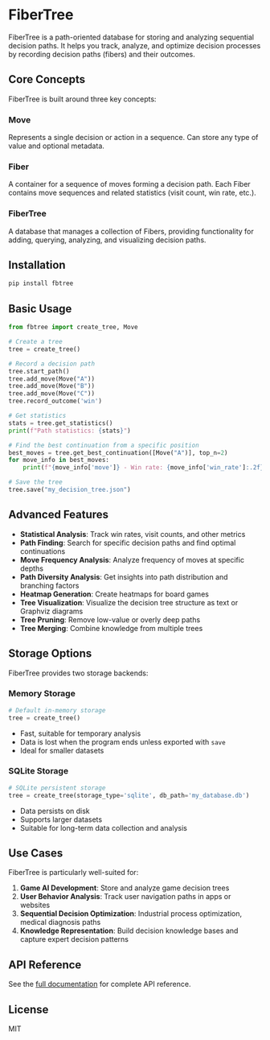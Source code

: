 # FiberTree

FiberTree is a path-oriented database for storing and analyzing sequential decision paths. It helps you track, analyze, and optimize decision processes by recording decision paths (fibers) and their outcomes.

## Core Concepts

FiberTree is built around three key concepts:

### Move
Represents a single decision or action in a sequence. Can store any type of value and optional metadata.

### Fiber
A container for a sequence of moves forming a decision path. Each Fiber contains move sequences and related statistics (visit count, win rate, etc.).

### FiberTree
A database that manages a collection of Fibers, providing functionality for adding, querying, analyzing, and visualizing decision paths.

## Installation

```bash
pip install fbtree
```

## Basic Usage

```python
from fbtree import create_tree, Move

# Create a tree
tree = create_tree()

# Record a decision path
tree.start_path()
tree.add_move(Move("A"))
tree.add_move(Move("B"))
tree.add_move(Move("C"))
tree.record_outcome('win')

# Get statistics
stats = tree.get_statistics()
print(f"Path statistics: {stats}")

# Find the best continuation from a specific position
best_moves = tree.get_best_continuation([Move("A")], top_n=2)
for move_info in best_moves:
    print(f"{move_info['move']} - Win rate: {move_info['win_rate']:.2f}")

# Save the tree
tree.save("my_decision_tree.json")
```

## Advanced Features

- **Statistical Analysis**: Track win rates, visit counts, and other metrics
- **Path Finding**: Search for specific decision paths and find optimal continuations
- **Move Frequency Analysis**: Analyze frequency of moves at specific depths
- **Path Diversity Analysis**: Get insights into path distribution and branching factors
- **Heatmap Generation**: Create heatmaps for board games
- **Tree Visualization**: Visualize the decision tree structure as text or Graphviz diagrams
- **Tree Pruning**: Remove low-value or overly deep paths
- **Tree Merging**: Combine knowledge from multiple trees

## Storage Options

FiberTree provides two storage backends:

### Memory Storage
```python
# Default in-memory storage
tree = create_tree()
```
- Fast, suitable for temporary analysis
- Data is lost when the program ends unless exported with `save`
- Ideal for smaller datasets

### SQLite Storage
```python
# SQLite persistent storage
tree = create_tree(storage_type='sqlite', db_path='my_database.db')
```
- Data persists on disk
- Supports larger datasets
- Suitable for long-term data collection and analysis

## Use Cases

FiberTree is particularly well-suited for:

1. **Game AI Development**: Store and analyze game decision trees
2. **User Behavior Analysis**: Track user navigation paths in apps or websites
3. **Sequential Decision Optimization**: Industrial process optimization, medical diagnosis paths
4. **Knowledge Representation**: Build decision knowledge bases and capture expert decision patterns

## API Reference

See the [full documentation](https://github.com/yourusername/fbtree#documentation) for complete API reference.

## License

MIT